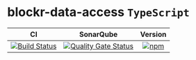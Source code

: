 # blockr-data-access `TypeScript`

|**CI**|**SonarQube**|**Version**|
|:-:|:-:|:-:|
|[![Build Status](https://jenkins.naebers.me/buildStatus/icon?job=Blockr%2Fblockr-data-access%2Fmaster)](https://jenkins.naebers.me/job/Blockr/job/blockr-data-access/job/master/)|[![Quality Gate Status](https://sonarqube.naebers.me/api/project_badges/measure?project=blockr-data-access&metric=alert_status)](https://sonarqube.naebers.me/dashboard?id=blockr-data-access)|[![npm](https://img.shields.io/npm/v/@blockr/blockr-data-access.svg)](https://www.npmjs.com/package/@blockr/blockr-data-access)|
